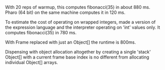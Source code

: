 With 20 reps of warmup, this computes fibonacci(35) in about 880 ms.
Pharo (64 bit) on the same machine computes it in 120 ms.

To estimate the cost of operating on wrapped integers, made a version of
the expression language and the interpreter operating on 'int' values only.
It computes fibonacci(35) in 780 ms. 

With Frame replaced with just an Object[] the runtime is 800ms. 

Dispensing with object allocation altogether by creating a single 'stack'
Object[] with a current frame base index is no different from allocating
individual Object[] arrays.
